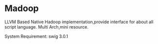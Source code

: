 Madoop
======

LLVM Based Native Hadoop implementation,provide interface for about all script language.
Multi Arch,mini resource.

System Requirement:
	swig 3.0.1
